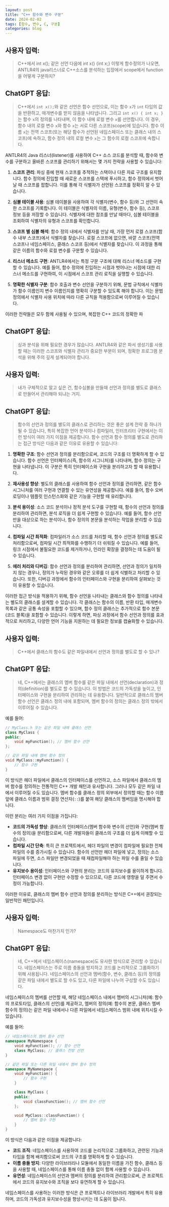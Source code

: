 ```yaml
---
layout: post
title: "C++ 함수와 변수 구분"
date: 2024-02-02
tags: [함수, 변수, C, 구분]
categories: blog
---
```


## 사용자 입력:
> C++에서 int x(); 같은 선언 다음에 int x() {int x;} 이렇게 함수정의가 나오면, ANTLR4의 java리스너로 C++소스를 분석하는 입장에서 scope에서 function을 어떻게 구분하지? 

## ChatGPT 응답:
> C++에서 `int x();`와 같은 선언은 함수 선언으로, 이는 함수 `x`가 `int` 타입의 값을 반환하고, 매개변수를 받지 않음을 나타냅니다. 그리고 `int x() { int x; }`는 함수 `x`의 정의를 나타내며, 이 함수 내에 로컬 변수 `x`를 선언합니다. 이 경우, 함수 내의 로컬 변수 `x`와 함수 `x`는 서로 다른 스코프(scope)에 있습니다. 함수 이름 `x`는 전역 스코프(또는 해당 함수가 선언된 네임스페이스 또는 클래스 내의 스코프)에 속하고, 함수 정의 내의 로컬 변수 `x`는 그 함수의 로컬 스코프에 속합니다.

ANTLR4의 Java 리스너(listener)를 사용하여 C++ 소스 코드를 분석할 때, 함수와 변수를 구분하고 올바른 스코프를 관리하기 위해서는 몇 가지 전략을 사용할 수 있습니다:

1. **스코프 관리**: 파싱 중에 현재 스코프를 추적하는 스택이나 다른 자료 구조를 유지합니다. 함수 정의에 진입할 때 새로운 스코프를 스택에 푸시하고, 함수 정의에서 벗어날 때 스코프를 팝합니다. 이를 통해 각 식별자가 선언된 스코프를 정확히 알 수 있습니다.

2. **심볼 테이블 사용**: 심볼 테이블을 사용하여 각 식별자(변수, 함수 등)와 그 선언이 속한 스코프를 기록합니다. 이 테이블은 식별자의 이름, 유형(변수, 함수 등), 스코프 정보 등을 저장할 수 있습니다. 식별자에 대한 참조를 만날 때마다, 심볼 테이블을 조회하여 식별자의 유형과 스코프를 확인합니다.

3. **스코프 별 심볼 해석**: 함수 정의 내에서 식별자를 만날 때, 가장 먼저 로컬 스코프(함수 내부 스코프)에서 식별자를 찾습니다. 로컬 스코프에 없으면, 바깥 스코프(전역 스코프나 네임스페이스, 클래스 스코프 등)에서 식별자를 찾습니다. 이 과정을 통해 같은 이름의 함수와 로컬 변수를 구분할 수 있습니다.

4. **리스너 메소드 구현**: ANTLR4에서는 특정 구문 구조에 대해 리스너 메소드를 구현할 수 있습니다. 예를 들어, 함수 정의에 진입하는 시점과 벗어나는 시점에 대한 리스너 메소드를 구현하여, 이 시점에서 스코프 관리 로직을 실행할 수 있습니다.

5. **명확한 식별자 구분**: 함수 호출과 변수 선언을 구분하기 위해, 문법 규칙에서 식별자가 함수 이름인지 변수 이름인지를 명확히 구분할 수 있도록 해야 합니다. 이는 문법 정의에서 식별자 사용 위치에 따라 다른 규칙을 적용함으로써 이루어질 수 있습니다.

이러한 전략들은 모두 함께 사용될 수 있으며, 복잡한 C++ 코드의 정확한 파

## ChatGPT 응답:
> 싱과 분석을 위해 필요한 경우가 많습니다. ANTLR4와 같은 파서 생성기를 사용할 때는 이러한 스코프와 식별자 관리가 중요한 부분이 되며, 정확한 프로그램 분석을 위해 주의 깊게 설계되어야 합니다.

## 사용자 입력:
> 내가 구체적으로 알고 싶은 건, 함수심볼을 만들때  선언과 정의를 별도로 클래스로 만들어서 관리해야 되냐는 거지.

## ChatGPT 응답:
> 함수의 선언과 정의를 별도의 클래스로 관리하는 것은 좋은 설계 전략 중 하나가 될 수 있습니다, 특히 복잡한 언어 분석이나 컴파일러, 인터프리터 구현에서는 이런 방식이 여러 가지 이점을 제공합니다. 함수 선언과 함수 정의를 별도로 관리하는 접근 방식은 다음과 같은 이유로 유용할 수 있습니다:

1. **명확한 구조**: 함수 선언과 정의를 분리함으로써, 코드의 구조를 더 명확하게 할 수 있습니다. 함수 선언은 인터페이스(즉, 함수의 시그니처)를 나타내며, 함수 정의는 구현을 나타냅니다. 이 구분은 특히 인터페이스와 구현을 분리하고자 할 때 유용합니다.

2. **재사용성 향상**: 별도의 클래스를 사용하여 함수 선언과 정의를 관리하면, 같은 함수 시그니처를 여러 구현과 연결할 수 있는 유연성을 제공합니다. 예를 들어, 함수 오버로딩이나 템플릿 인스턴스화와 같은 기능을 구현할 때 유리합니다.

3. **분석 용이성**: 소스 코드 분석이나 정적 분석 도구를 구현할 때, 함수의 선언과 정의를 분리하여 관리하면, 분석 로직을 더 쉽게 구현할 수 있습니다. 예를 들어, 함수 선언만을 대상으로 하는 분석이나, 함수 정의의 본문을 분석하는 작업을 분리할 수 있습니다.

4. **컴파일 시간 최적화**: 컴파일러가 소스 코드를 처리할 때, 함수 선언과 정의를 별도로 처리함으로써, 컴파일 시간 최적화를 수행하기 더 쉬워질 수 있습니다. 예를 들어, 링크 시점에서 불필요한 코드를 제거하거나, 인라인 확장을 결정하는 데 도움이 될 수 있습니다.

5. **에러 처리와 디버깅**: 함수 선언과 정의를 분리하여 관리하면, 선언과 정의가 일치하지 않는 경우나, 정의가 누락된 경우와 같은 오류를 더 쉽게 식별하고 처리할 수 있습니다. 또한, 디버깅 과정에서 함수의 인터페이스와 구현을 분리하여 살펴보는 것이 유용할 수 있습니다.

이러한 접근 방식을 적용하기 위해, 함수 선언을 나타내는 클래스와 함수 정의를 나타내는 별도의 클래스를 설계할 수 있습니다. 각 클래스는 함수의 이름, 반환 타입, 매개변수 목록과 같은 공통 속성을 포함할 수 있으며, 함수 정의 클래스는 추가적으로 함수 본문(코드 블록)을 포함할 수 있습니다. 이렇게 하면, 파싱 과정에서 함수 선언과 정의를 효과적으로 처리하고, 다양한 언어 기능을 지원하는 데 필요한 정보를 캡슐화할 수 있습니다.

## 사용자 입력:
> C++에서 클래스의 함수도  같은 파일내에서 선언과 정의를 별도로 할 수 있나?

## ChatGPT 응답:
> 네, C++에서는 클래스의 멤버 함수를 같은 파일 내에서 선언(declaration)과 정의(definition)를 별도로 할 수 있습니다. 이 방법은 코드의 가독성을 높이고, 인터페이스와 구현을 분리하여 관리하는 데 유용합니다. 일반적으로 클래스의 멤버 함수 선언은 클래스 정의 내에 포함되며, 멤버 함수의 정의는 클래스 정의 밖에서 이루어질 수 있습니다.

예를 들어:

```cpp
// MyClass.h 또는 같은 파일 내에 클래스 선언
class MyClass {
public:
    void myFunction(); // 멤버 함수 선언
};

// 같은 파일 내에 멤버 함수 정의
void MyClass::myFunction() {
    // 함수 구현
}
```

이 방식은 헤더 파일에서 클래스의 인터페이스를 선언하고, 소스 파일에서 클래스의 멤버 함수를 정의하는 전통적인 C++ 개발 패턴과 유사합니다. 그러나 모두 같은 파일 내에서 이루어질 수도 있습니다. 멤버 함수를 클래스 정의 외부에서 정의할 때는 함수 이름 앞에 클래스 이름과 범위 결정 연산자(`::`)를 붙여 해당 클래스의 멤버임을 명시해야 합니다.

이런 분리는 여러 가지 이점을 가집니다:

- **코드의 가독성 향상**: 클래스의 인터페이스(멤버 함수와 변수의 선언)와 구현(멤버 함수의 정의)을 분리함으로써, 다른 개발자들이 클래스의 구조를 더 쉽게 이해할 수 있습니다.
- **컴파일 시간 단축**: 특히 큰 프로젝트에서, 헤더 파일의 변경이 컴파일에 필요한 전체 파일의 수를 증가시킬 수 있습니다. 함수의 선언만 헤더 파일에 넣고, 정의는 소스 파일에 두면, 소스 파일만 변경되었을 때 재컴파일해야 하는 파일 수를 줄일 수 있습니다.
- **유지보수 용이성**: 인터페이스와 구현의 분리는 코드의 유지보수를 용이하게 합니다. 인터페이스 변경 없이 구현만 수정할 수 있으므로, 다른 코드에 영향을 덜 주면서 수정이 가능합니다.

이러한 이유로, 클래스의 멤버 함수 선언과 정의를 분리하는 방식은 C++에서 권장되는 일반적인 패턴입니다.

## 사용자 입력:
> Namespace도 마찬가지 인가?

## ChatGPT 응답:
> 네, C++에서 네임스페이스(namespace)도 유사한 방식으로 관리할 수 있습니다. 네임스페이스는 주로 이름 충돌을 방지하고 코드를 논리적으로 그룹화하기 위해 사용됩니다. 네임스페이스의 선언과 멤버(함수, 변수, 클래스 등)의 정의를 같은 파일 내에서 별도로 할 수도 있고, 다른 파일에 나누어 구성할 수도 있습니다.

네임스페이스의 멤버를 선언할 때, 해당 네임스페이스 내에서 멤버의 시그니처(예: 함수의 프로토타입, 클래스의 선언)를 제공하고, 멤버의 정의(예: 함수의 본문, 클래스 멤버 함수의 정의)는 같은 파일 내에서나 다른 파일에서 네임스페이스 범위 내에 위치시킬 수 있습니다.

예를 들어:

```cpp
// 네임스페이스의 멤버 함수 선언
namespace MyNamespace {
    void myFunction(); // 함수 선언
    class MyClass; // 클래스 전방 선언
}

// 같은 파일 또는 다른 파일 내에서 멤버 함수 정의
namespace MyNamespace {
    void myFunction() {
        // 함수 구현
    }

    class MyClass {
    public:
        void classFunction(); // 멤버 함수 선언
    };

    void MyClass::classFunction() {
        // 멤버 함수 구현
    }
}
```

이 방식은 다음과 같은 이점을 제공합니다:

- **코드 조직**: 네임스페이스를 사용하여 코드를 논리적으로 그룹화하고, 관련된 기능과 타입을 함께 배치함으로써 코드의 구조를 명확하게 할 수 있습니다.
- **이름 충돌 방지**: 다양한 라이브러리나 모듈에서 동일한 이름을 가진 함수, 클래스 등을 사용할 때, 네임스페이스를 통해 이름 충돌 없이 함께 사용할 수 있습니다.
- **유연성**: 네임스페이스의 선언과 멤버의 정의를 분리하여 관리함으로써, 큰 프로젝트에서 코드의 유지보수와 조직을 보다 유연하게 할 수 있습니다.

네임스페이스를 사용하는 이러한 방식은 큰 프로젝트나 라이브러리 개발에서 특히 유용하며, 코드의 가독성과 유지보수성을 향상시키는 데 도움이 됩니다.

